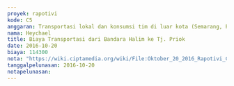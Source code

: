 ```yaml
---
proyek: rapotivi
kode: C5
anggaran: Transportasi lokal dan konsumsi tim di luar kota (Semarang, Padang, Medan)
nama: Heychael
title: Biaya Transportasi dari Bandara Halim ke Tj. Priok
date: 2016-10-20
biaya: 114300
nota: "https://wiki.ciptamedia.org/wiki/File:Oktober_20_2016_Rapotivi_C5_Biaya_transportasi_lokal_(Undip).jpg"
tanggalpelunasan: 2016-10-20
notapelunasan:
---
```

